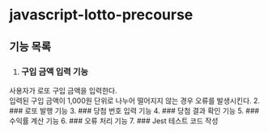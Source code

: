 # javascript-lotto-precourse

## 기능 목록

1. ### 구입 금액 입력 기능
사용자가 로또 구입 금액을 입력한다.  
입력된 구입 금액이 1,000원 단위로 나누어 떨어지지 않는 경우 오류를 발생시킨다.
2. ### 로또 발행 기능
3. ### 당첨 번호 입력 기능
4. ### 당첨 결과 확인 기능
5. ### 수익률 계산 기능
6. ### 오류 처리 기능
7. ### Jest 테스트 코드 작성
